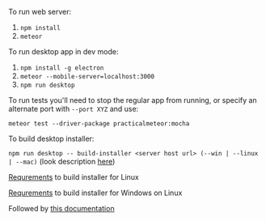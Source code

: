 To run web server:
1. `npm install`
1. `meteor`

To run desktop app in dev mode:
1. `npm install -g electron`
1. `meteor --mobile-server=localhost:3000`
1. `npm run desktop`

To run tests you'll need to stop the regular app from running, or specify an alternate port with `--port XYZ` and use:

`meteor test --driver-package practicalmeteor:mocha`

To build desktop installer:

`npm run desktop -- build-installer <server host url> (--win | --linux | --mac)` (look description [here](https://github.com/wojtkowiak/meteor-desktop#building-installer))

[Requrements](https://github.com/electron-userland/electron-builder/wiki/Multi-Platform-Build#linux) to build installer for Linux

[Requrements](https://github.com/electron-userland/electron-builder/wiki/Multi-Platform-Build#to-build-app-for-windows-on-linux) to build installer for Windows on Linux

Followed by [this documentation](https://github.com/wojtkowiak/meteor-desktop)

